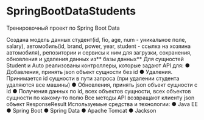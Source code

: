 # SpringBootDataStudents
Тренировочный проект по Spring Boot Data

Создана модель данных студент(id, fio, age, num - уникальное поле, salary), автомобиль(id, brand, power, year, student - ссылка на хозяина автомобиля), репозитории и сервисы к ним для загрузки, сохранения, обновления и удаления данных из** базы данных**
Для сущностей Student и Auto реализованы контроллеры, которые задают API для: ● Добавления, принять json объект сущности без id ● Удаления. Принимается id сущности в пути запроса (при удалении студента удаляются все машины) ● Обновления, принять json объект сущности с id ● Получения данных по id, всех объектов сущности, всех объектов сущности по какому-то полю Все методы API возвращают клиенту json объект ResponseResult
Используемые средства и технологии: ● Java EE ● Spring Boot ●  Spring Data ● Apache Tomcat ● Jackson
